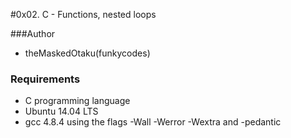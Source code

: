 #0x02. C - Functions, nested loops

###Author

* theMaskedOtaku(funkycodes)

### Requirements

* C programming language
* Ubuntu 14.04 LTS
* gcc 4.8.4 using the flags -Wall -Werror -Wextra and -pedantic
